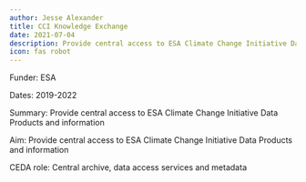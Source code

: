 ```yaml
---
author: Jesse Alexander
title: CCI Knowledge Exchange
date: 2021-07-04
description: Provide central access to ESA Climate Change Initiative Data Products and information
icon: fas robot
---
```

Funder: ESA

Dates: 2019-2022

Summary: Provide central access to ESA Climate Change Initiative Data Products and information

Aim: Provide central access to ESA Climate Change Initiative Data Products and information

CEDA role: Central archive, data access services and metadata
